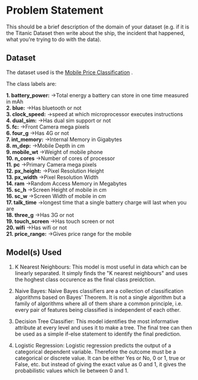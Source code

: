 # Problem Statement 
This should be a brief description of the domain of your dataset (e.g. if it is the Titanic Dataset then write about the ship, the incident that happened, what you're trying to do with the data).
## Dataset

The dataset used is the [Mobile Price Classification](https://www.kaggle.com/iabhishekofficial/mobile-price-classification) . 

The  class labels are:
<br>

**1. battery_power:** ->Total energy a battery can store in one time measured in mAh
<br>
**2. blue:** ->Has bluetooth or not
<br>
**3. clock_speed:** ->speed at which microprocessor executes instructions
<br>
**4. dual_sim:** ->Has dual sim support or not
<br>
**5. fc:** ->Front Camera mega pixels
<br>
**6. four_g** ->Has 4G or not
<br>
**7. int_memory:** ->Internal Memory in Gigabytes
<br>
**8. m_dep:** ->Mobile Depth in cm
<br>
**9. mobile_wt** ->Weight of mobile phone
<br>
**10. n_cores** ->Number of cores of processor
<br>
**11. pc** ->Primary Camera mega pixels 
<br>
**12. px_height:** ->Pixel Resolution Height
<br>
**13. px_width** ->Pixel Resolution Width
<br>
**14. ram** ->Random Access Memory in Megabytes
<br>
**15. sc_h** ->Screen Height of mobile in cm
<br>
**16. sc_w** ->Screen Width of mobile in cm
<br>
**17. talk_time** ->longest time that a single battery charge will last when you are
<br>
**18. three_g** ->Has 3G or not
<br>
**19. touch_screen** ->Has touch screen or not
<br>
**20. wifi** ->Has wifi or not
<br>
**21. price_range:** ->Gives price range for the mobile
<br>


## Model(s) Used

1. K Nearest Neighbours: This model is most useful in data which can be linearly separated. It simply finds the "K nearest neighbours" and uses the hoghest class occurence as the final class preidction.

2. Naive Bayes: Naive Bayes classifiers are a collection of classification algorithms based on Bayes’ Theorem. It is not a single algorithm but a family of algorithms where all of them share a common principle, i.e. every pair of features being classified is independent of each other.

3. Decision Tree Classifier: This model identifies the most informative attribute at every level and uses it to make a tree. The final tree can then be used as a simple if-else statement to identify the final prediction.

4. Logistic Regression: Logistic regression predicts the output of a categorical dependent variable. Therefore the outcome must be a categorical or discrete value. It can be either Yes or No, 0 or 1, true or False, etc. but instead of giving the exact value as 0 and 1, it gives the probabilistic values which lie between 0 and 1.



